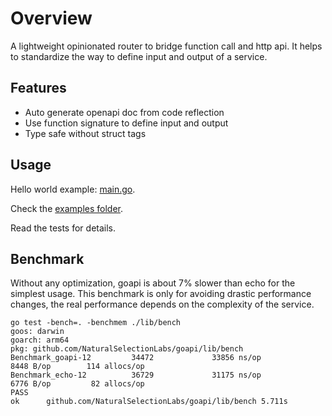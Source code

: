 # Overview

A lightweight opinionated router to bridge function call and http api.
It helps to standardize the way to define input and output of a service.

## Features

- Auto generate openapi doc from code reflection
- Use function signature to define input and output
- Type safe without struct tags

## Usage

Hello world example: [main.go](lib/examples/hello-world/main.go).

Check the [examples folder](lib/examples/).

Read the tests for details.

## Benchmark

Without any optimization, goapi is about 7% slower than echo for the simplest usage.
This benchmark is only for avoiding drastic performance changes,
the real performance depends on the complexity of the service.

```text
go test -bench=. -benchmem ./lib/bench
goos: darwin
goarch: arm64
pkg: github.com/NaturalSelectionLabs/goapi/lib/bench
Benchmark_goapi-12         34472             33856 ns/op            8448 B/op        114 allocs/op
Benchmark_echo-12          36729             31175 ns/op            6776 B/op         82 allocs/op
PASS
ok      github.com/NaturalSelectionLabs/goapi/lib/bench 5.711s
```
